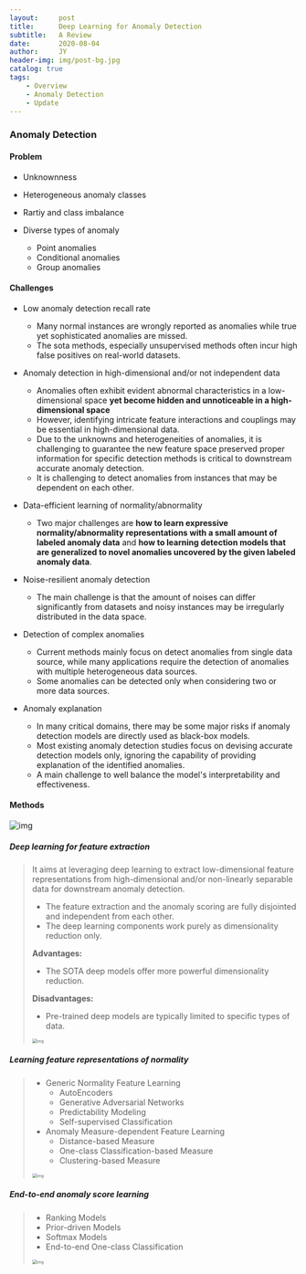 ```yaml
---
layout:     post
title:      Deep Learning for Anomaly Detection 
subtitle:   A Review
date:       2020-08-04
author:     JY
header-img: img/post-bg.jpg
catalog: true
tags:
    - Overview
    - Anomaly Detection
    - Update
---
```




### Anomaly Detection

#### Problem

- Unknownness
- Heterogeneous anomaly classes

- Rartiy and class imbalance
- Diverse types of anomaly
  - Point anomalies
  - Conditional anomalies
  - Group anomalies



#### Challenges

- Low anomaly detection recall rate
  - Many normal instances are wrongly reported as anomalies while true yet sophisticated anomalies are missed.
  - The sota methods, especially unsupervised methods often incur high false positives on real-world datasets.

- Anomaly detection in high-dimensional and/or not independent data
  - Anomalies often exhibit evident abnormal characteristics in a low-dimensional space **yet become hidden and unnoticeable in a high-dimensional space**
  - However, identifying intricate feature interactions and couplings may be essential in high-dimensional data.
  - Due to the unknowns and heterogeneities of anomalies, it is challenging to guarantee the new feature space preserved proper information for specific detection methods is critical to downstream accurate anomaly detection.
  - It is challenging to detect anomalies from instances that may be dependent on each other.

- Data-efficient learning of normality/abnormality
  - Two major challenges are **how to learn expressive normality/abnormality representations with a small amount of labeled anomaly data** and **how to learning detection models that are generalized to novel anomalies uncovered by the given labeled anomaly data**.
- Noise-resilient anomaly detection
  - The main challenge is that the amount of noises can differ significantly from datasets and noisy instances may be irregularly distributed in the data space.
- Detection of complex anomalies
  - Current methods mainly focus on detect anomalies from single data source, while many applications require the detection of anomalies with multiple heterogeneous data sources.
  - Some anomalies can be detected only when considering two or more data sources.

- Anomaly explanation
  - In many critical domains, there may be some major risks if anomaly detection models are directly used as black-box models.
  - Most existing anomaly detection studies focus on devising accurate detection models only, ignoring the capability of providing explanation of the identified anomalies.
  - A main challenge to well balance the model's interpretability and effectiveness.



#### Methods

![img](https://github.com/ZJU-CVs/zju-cvs.github.io/raw/master/img/notes/AD.png)

##### Deep learning for feature extraction

> It aims at leveraging deep learning to extract low-dimensional feature representations from high-dimensional and/or non-linearly separable data for downstream anomaly detection.
>
> - The feature extraction and the anomaly scoring are fully disjointed and independent from each other.
> - The deep learning components work purely as dimensionality reduction only.
>
> **Advantages:**
>
> - The SOTA deep models offer more powerful dimensionality reduction.
>
> **Disadvantages:**
>
> - Pre-trained deep models are typically limited to specific types of data.
>
> <img src="https://github.com/ZJU-CVs/zju-cvs.github.io/raw/master/img/notes/AD1.png" alt="img" style="zoom:50%;" />

##### Learning feature representations of normality 

> - Generic Normality Feature Learning
>   - AutoEncoders
>   - Generative Adversarial Networks
>   - Predictability Modeling
>   - Self-supervised Classification
> - Anomaly Measure-dependent Feature Learning
>   - Distance-based Measure
>   - One-class Classification-based Measure
>   - Clustering-based Measure
>
> <img src="https://github.com/ZJU-CVs/zju-cvs.github.io/raw/master/img/notes/AD2.png" alt="img" style="zoom:50%;" />

##### End-to-end anomaly score learning

> - Ranking Models
> - Prior-driven Models
> - Softmax Models
> - End-to-end One-class Classification
>
> <img src="https://github.com/ZJU-CVs/zju-cvs.github.io/raw/master/img/notes/AD3.png" alt="img" style="zoom:50%;" />